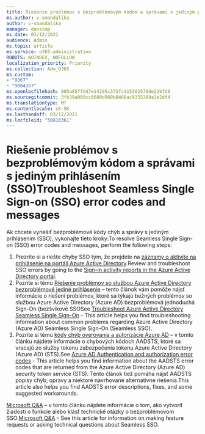 ```yaml
---
title: Riešenie problémov s bezproblémovým kódom a správami s jediným prihlásením (SSO)
ms.author: v-smandalika
author: v-smandalika
manager: dansimp
ms.date: 03/12/2021
audience: Admin
ms.topic: article
ms.service: o365-administration
ROBOTS: NOINDEX, NOFOLLOW
localization_priority: Priority
ms.collection: Adm_O365
ms.custom:
- "9367"
- "9004357"
ms.openlocfilehash: 805a85ffd47e14295c375fc415301570de22bfd8
ms.sourcegitcommit: 3fb39a080cc8680d960b8468ac9355389a3e2df4
ms.translationtype: MT
ms.contentlocale: sk-SK
ms.lasthandoff: 03/12/2021
ms.locfileid: "50816361"
---
```

# <a name="troubleshoot-seamless-single-sign-on-sso-error-codes-and-messages"></a><span data-ttu-id="7ac1a-102">Riešenie problémov s bezproblémovým kódom a správami s jediným prihlásením (SSO)</span><span class="sxs-lookup"><span data-stu-id="7ac1a-102">Troubleshoot Seamless Single Sign-on (SSO) error codes and messages</span></span>

<span data-ttu-id="7ac1a-103">Ak chcete vyriešiť bezproblémové kódy chýb a správy s jediným prihlásením (SSO), vykonajte tieto kroky:</span><span class="sxs-lookup"><span data-stu-id="7ac1a-103">To resolve Seamless Single Sign-on (SSO) error codes and messages, perform the following steps:</span></span>

1. <span data-ttu-id="7ac1a-104">Prezrite si a riešte chyby SSO tým, že prejdete na [záznamy o aktivite na prihlásenie na portáli Azure Active Directory](https://docs.microsoft.com/azure/active-directory/reports-monitoring/concept-sign-ins).</span><span class="sxs-lookup"><span data-stu-id="7ac1a-104">Review and troubleshoot SSO errors by going to the [Sign-in activity reports in the Azure Active Directory portal](https://docs.microsoft.com/azure/active-directory/reports-monitoring/concept-sign-ins).</span></span>
2. <span data-ttu-id="7ac1a-105">Pozrite si tému [Riešenie problémov so službou Azure Active Directory bezproblémové jediné prihlásenie](https://docs.microsoft.com/azure/active-directory/hybrid/tshoot-connect-sso#sign-in-failure-reasons-in-the-azure-active-directory-admin-center-needs-a-premium-license) – tento článok vám pomôže nájsť informácie o riešení problémov, ktoré sa týkajú bežných problémov so službou Azure Active Directory (Azure AD) bezproblémová jednoduchá Sign-On (bezšvíkové SSO</span><span class="sxs-lookup"><span data-stu-id="7ac1a-105">See [Troubleshoot Azure Active Directory Seamless Single Sign-On](https://docs.microsoft.com/azure/active-directory/hybrid/tshoot-connect-sso#sign-in-failure-reasons-in-the-azure-active-directory-admin-center-needs-a-premium-license) - This article helps you find troubleshooting information about common problems regarding Azure Active Directory (Azure AD) Seamless Single Sign-On (Seamless SSO).</span></span>
3. <span data-ttu-id="7ac1a-106">Pozrite si tému [kódy chýb overovania a autorizácie Azure AD](https://docs.microsoft.com/azure/active-directory/develop/reference-aadsts-error-codes#lookup-current-error-code-information) – v tomto článku nájdete informácie o chybových kódoch AADSTS, ktoré sa vracajú zo služby tokenu zabezpečenia tokenu Azure Active Directory (Azure AD) (STS).</span><span class="sxs-lookup"><span data-stu-id="7ac1a-106">See [Azure AD Authentication and authorization error codes](https://docs.microsoft.com/azure/active-directory/develop/reference-aadsts-error-codes#lookup-current-error-code-information) - This article helps you find information about the AADSTS error codes that are returned from the Azure Active Directory (Azure AD) security token service (STS).</span></span> <span data-ttu-id="7ac1a-107">Tento článok tiež pomáha nájsť AADSTS popisy chýb, opravy a niektoré navrhované alternatívne riešenia.</span><span class="sxs-lookup"><span data-stu-id="7ac1a-107">This article also helps you find AADSTS error descriptions, fixes, and some suggested workarounds.</span></span>

<span data-ttu-id="7ac1a-108">[Microsoft Q&A](https://docs.microsoft.com/answers/topics/azure-ad-single-sign-on.html) – v tomto článku nájdete informácie o tom, ako vytvoriť žiadosti o funkcie alebo klásť technické otázky o bezproblémovom SSO.</span><span class="sxs-lookup"><span data-stu-id="7ac1a-108">[Microsoft Q&A](https://docs.microsoft.com/answers/topics/azure-ad-single-sign-on.html) - See this article for information on making feature requests or asking technical questions about Seamless SSO.</span></span>

